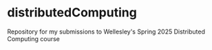 # distributedComputing
Repository for my submissions to Wellesley's Spring 2025 Distributed Computing course
